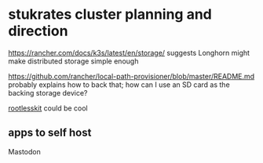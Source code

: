 # stukrates cluster planning and direction

https://rancher.com/docs/k3s/latest/en/storage/ suggests Longhorn might make distributed storage simple enough

https://github.com/rancher/local-path-provisioner/blob/master/README.md probably explains how to back that; how can I use an SD card as the backing storage device?

[rootlesskit](https://rancher.com/docs/k3s/latest/en/advanced/#running-k3s-with-rootlesskit-experimental) could be cool

## apps to self host

Mastodon
